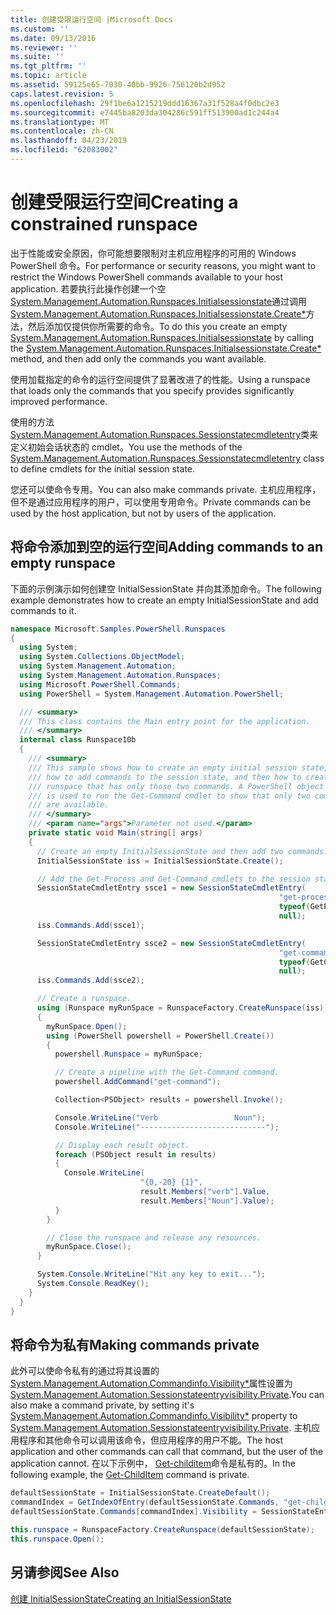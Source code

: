 ```yaml
---
title: 创建受限运行空间 |Microsoft Docs
ms.custom: ''
ms.date: 09/13/2016
ms.reviewer: ''
ms.suite: ''
ms.tgt_pltfrm: ''
ms.topic: article
ms.assetid: 59125e65-7030-40bb-9926-756120b2d952
caps.latest.revision: 5
ms.openlocfilehash: 29f1be6a1215219ddd16367a31f528a4f0dbc2e3
ms.sourcegitcommit: e7445ba8203da304286c591ff513900ad1c244a4
ms.translationtype: MT
ms.contentlocale: zh-CN
ms.lasthandoff: 04/23/2019
ms.locfileid: "62083002"
---
```

# <a name="creating-a-constrained-runspace"></a><span data-ttu-id="a50ef-102">创建受限运行空间</span><span class="sxs-lookup"><span data-stu-id="a50ef-102">Creating a constrained runspace</span></span>

<span data-ttu-id="a50ef-103">出于性能或安全原因，你可能想要限制对主机应用程序的可用的 Windows PowerShell 命令。</span><span class="sxs-lookup"><span data-stu-id="a50ef-103">For performance or security reasons, you might want to restrict the Windows PowerShell commands available to your host application.</span></span> <span data-ttu-id="a50ef-104">若要执行此操作创建一个空[System.Management.Automation.Runspaces.Initialsessionstate](/dotnet/api/System.Management.Automation.Runspaces.InitialSessionState)通过调用[System.Management.Automation.Runspaces.Initialsessionstate.Create\*](/dotnet/api/System.Management.Automation.Runspaces.InitialSessionState.Create)方法，然后添加仅提供你所需要的命令。</span><span class="sxs-lookup"><span data-stu-id="a50ef-104">To do this you create an empty [System.Management.Automation.Runspaces.Initialsessionstate](/dotnet/api/System.Management.Automation.Runspaces.InitialSessionState) by calling the [System.Management.Automation.Runspaces.Initialsessionstate.Create\*](/dotnet/api/System.Management.Automation.Runspaces.InitialSessionState.Create) method, and then add only the commands you want available.</span></span>

 <span data-ttu-id="a50ef-105">使用加载指定的命令的运行空间提供了显著改进了的性能。</span><span class="sxs-lookup"><span data-stu-id="a50ef-105">Using a runspace that loads only the commands that you specify provides significantly improved performance.</span></span>

 <span data-ttu-id="a50ef-106">使用的方法[System.Management.Automation.Runspaces.Sessionstatecmdletentry](/dotnet/api/System.Management.Automation.Runspaces.SessionStateCmdletEntry)类来定义初始会话状态的 cmdlet。</span><span class="sxs-lookup"><span data-stu-id="a50ef-106">You use the methods of the [System.Management.Automation.Runspaces.Sessionstatecmdletentry](/dotnet/api/System.Management.Automation.Runspaces.SessionStateCmdletEntry) class to define cmdlets for the initial session state.</span></span>

 <span data-ttu-id="a50ef-107">您还可以使命令专用。</span><span class="sxs-lookup"><span data-stu-id="a50ef-107">You can also make commands private.</span></span> <span data-ttu-id="a50ef-108">主机应用程序，但不是通过应用程序的用户，可以使用专用命令。</span><span class="sxs-lookup"><span data-stu-id="a50ef-108">Private commands can be used by the host application, but not by users of the application.</span></span>

## <a name="adding-commands-to-an-empty-runspace"></a><span data-ttu-id="a50ef-109">将命令添加到空的运行空间</span><span class="sxs-lookup"><span data-stu-id="a50ef-109">Adding commands to an empty runspace</span></span>

 <span data-ttu-id="a50ef-110">下面的示例演示如何创建空 InitialSessionState 并向其添加命令。</span><span class="sxs-lookup"><span data-stu-id="a50ef-110">The following example demonstrates how to create an empty InitialSessionState and add commands to it.</span></span>

```csharp
namespace Microsoft.Samples.PowerShell.Runspaces
{
  using System;
  using System.Collections.ObjectModel;
  using System.Management.Automation;
  using System.Management.Automation.Runspaces;
  using Microsoft.PowerShell.Commands;
  using PowerShell = System.Management.Automation.PowerShell;

  /// <summary>
  /// This class contains the Main entry point for the application.
  /// </summary>
  internal class Runspace10b
  {
    /// <summary>
    /// This sample shows how to create an empty initial session state,
    /// how to add commands to the session state, and then how to create a
    /// runspace that has only those two commands. A PowerShell object
    /// is used to run the Get-Command cmdlet to show that only two commands
    /// are available.
    /// </summary>
    /// <param name="args">Parameter not used.</param>
    private static void Main(string[] args)
    {
      // Create an empty InitialSessionState and then add two commands.
      InitialSessionState iss = InitialSessionState.Create();

      // Add the Get-Process and Get-Command cmdlets to the session state.
      SessionStateCmdletEntry ssce1 = new SessionStateCmdletEntry(
                                                            "get-process",
                                                            typeof(GetProcessCommand),
                                                            null);
      iss.Commands.Add(ssce1);

      SessionStateCmdletEntry ssce2 = new SessionStateCmdletEntry(
                                                            "get-command",
                                                            typeof(GetCommandCommand),
                                                            null);
      iss.Commands.Add(ssce2);

      // Create a runspace.
      using (Runspace myRunSpace = RunspaceFactory.CreateRunspace(iss))
      {
        myRunSpace.Open();
        using (PowerShell powershell = PowerShell.Create())
        {
          powershell.Runspace = myRunSpace;

          // Create a pipeline with the Get-Command command.
          powershell.AddCommand("get-command");

          Collection<PSObject> results = powershell.Invoke();

          Console.WriteLine("Verb                 Noun");
          Console.WriteLine("----------------------------");

          // Display each result object.
          foreach (PSObject result in results)
          {
            Console.WriteLine(
                             "{0,-20} {1}",
                             result.Members["verb"].Value,
                             result.Members["Noun"].Value);
          }
        }

        // Close the runspace and release any resources.
        myRunSpace.Close();
      }

      System.Console.WriteLine("Hit any key to exit...");
      System.Console.ReadKey();
    }
  }
}
```

## <a name="making-commands-private"></a><span data-ttu-id="a50ef-111">将命令为私有</span><span class="sxs-lookup"><span data-stu-id="a50ef-111">Making commands private</span></span>

 <span data-ttu-id="a50ef-112">此外可以使命令私有的通过将其设置的[System.Management.Automation.Commandinfo.Visibility\*](/dotnet/api/System.Management.Automation.CommandInfo.Visibility)属性设置为[System.Management.Automation.Sessionstateentryvisibility.Private](/dotnet/api/System.Management.Automation.SessionStateEntryVisibility.Private).</span><span class="sxs-lookup"><span data-stu-id="a50ef-112">You can also make a command private, by setting it's [System.Management.Automation.Commandinfo.Visibility\*](/dotnet/api/System.Management.Automation.CommandInfo.Visibility) property to [System.Management.Automation.Sessionstateentryvisibility.Private](/dotnet/api/System.Management.Automation.SessionStateEntryVisibility.Private).</span></span> <span data-ttu-id="a50ef-113">主机应用程序和其他命令可以调用该命令，但应用程序的用户不能。</span><span class="sxs-lookup"><span data-stu-id="a50ef-113">The host application and other commands can call that command, but the user of the application cannot.</span></span> <span data-ttu-id="a50ef-114">在以下示例中， [Get-childitem](/powershell/module/Microsoft.PowerShell.Management/Get-ChildItem)命令是私有的。</span><span class="sxs-lookup"><span data-stu-id="a50ef-114">In the following example, the [Get-ChildItem](/powershell/module/Microsoft.PowerShell.Management/Get-ChildItem) command is private.</span></span>

```csharp
defaultSessionState = InitialSessionState.CreateDefault();
commandIndex = GetIndexOfEntry(defaultSessionState.Commands, "get-childitem");
defaultSessionState.Commands[commandIndex].Visibility = SessionStateEntryVisibility.Private;

this.runspace = RunspaceFactory.CreateRunspace(defaultSessionState);
this.runspace.Open();
```

## <a name="see-also"></a><span data-ttu-id="a50ef-115">另请参阅</span><span class="sxs-lookup"><span data-stu-id="a50ef-115">See Also</span></span>

 [<span data-ttu-id="a50ef-116">创建 InitialSessionState</span><span class="sxs-lookup"><span data-stu-id="a50ef-116">Creating an InitialSessionState</span></span>](./creating-an-initialsessionstate.md)

